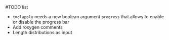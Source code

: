 #TODO list

* ```tmclapply``` needs a new boolean argument ```progress``` that allows to enable or disable the progress bar
* Add roxygen comments
* Length distributions as input
